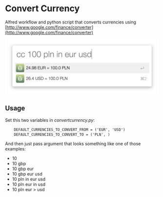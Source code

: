 # Convert Currency

Alfred workflow and python script that converts currencies using [http://www.google.com/finance/converter](http://www.google.com/finance/converter)

![alfred workflow](images/convert-currency.png)

## Usage

Set this two variables in *convertcurrency.py*:
```
    DEFAULT_CURRENCIES_TO_CONVERT_FROM = ('EUR', 'USD')
    DEFAULT_CURRENCIES_TO_CONVERT_TO = ('PLN', )
```

And then just pass argument that looks something like one of those examples:

* 10
* 10 gbp
* 10 gbp eur
* 10 gbp eur usd
* 10 pln in eur usd
* 10 pln eur in usd
* 10 pln eur > usd